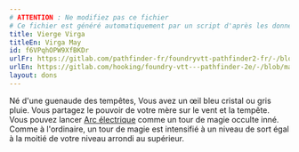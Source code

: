 ```yaml
---
# ATTENTION : Ne modifiez pas ce fichier
# Ce fichier est généré automatiquement par un script d'après les données du module Foundry VTT officiel et de sa traduction
title: Vierge Virga
titleEn: Virga May
id: f6VPqhOPW9XfBKDr
urlFr: https://gitlab.com/pathfinder-fr/foundryvtt-pathfinder2-fr/-/blob/master/data/feats/f6VPqhOPW9XfBKDr.htm
urlEn: https://gitlab.com/hooking/foundry-vtt---pathfinder-2e/-/blob/master/packs/data/feats.db/virga-may.json
layout: dons
---
```

Né d'une guenaude des tempêtes, Vous avez un œil bleu cristal ou gris pluie. Vous partagez le pouvoir de votre mère sur le vent et la tempête. Vous pouvez lancer [Arc électrique](../sorts/arc-électrique.md) comme un tour de magie occulte inné. Comme à l'ordinaire, un tour de magie est intensifié  à un niveau de sort égal à la moitié de votre niveau arrondi au supérieur.

